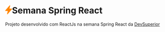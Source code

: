 # <img align="left" alt="Abhishek's Discord" width="22px" src="https://raw.githubusercontent.com/devsuperior/bds-assets/main/ds/devsuperior-logo-small.png" />Semana Spring React

Projeto desenvolvido com ReactJs na semana Spring React da <a href="https://devsuperior.com.br/"> DevSuperior</a>


